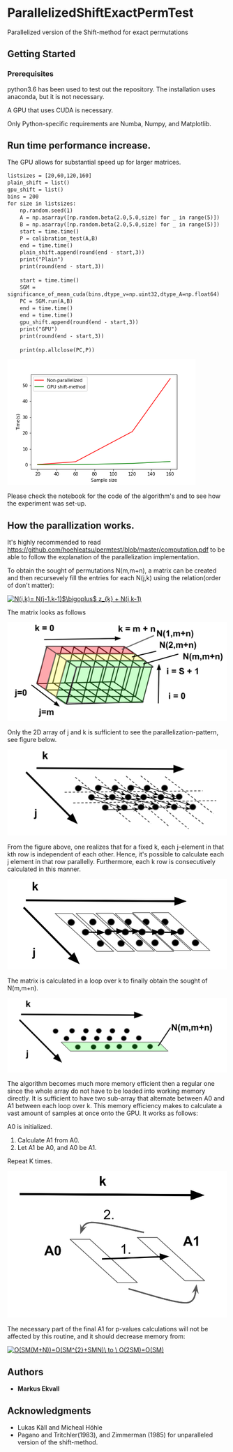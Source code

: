 # ParallelizedShiftExactPermTest
Parallelized version of the Shift-method for exact permutations

## Getting Started

### Prerequisites

python3.6 has been used to test out the repository. The installation uses anaconda, but it is not necessary.

A GPU that uses CUDA is necessary.

Only Python-specific requirements are Numba, Numpy, and Matplotlib.

## Run time performance increase.

The GPU allows for substantial speed up for larger matrices.

```
listsizes = [20,60,120,160]
plain_shift = list()
gpu_shift = list()
bins = 200
for size in listsizes:
    np.random.seed(1)
    A = np.asarray([np.random.beta(2.0,5.0,size) for _ in range(5)])
    B = np.asarray([np.random.beta(2.0,5.0,size) for _ in range(5)])
    start = time.time()
    P = calibration_test(A,B)
    end = time.time()
    plain_shift.append(round(end - start,3))
    print("Plain")
    print(round(end - start,3))
    
    start = time.time()
    SGM = significance_of_mean_cuda(bins,dtype_v=np.uint32,dtype_A=np.float64)
    PC = SGM.run(A,B)
    end = time.time()
    end = time.time()
    gpu_shift.append(round(end - start,3))
    print("GPU")
    print(round(end - start,3))
    
    print(np.allclose(PC,P))
```


![alt text](/figures/comparison.png)

Please check the notebook for the code of the algorithm's and to see how the experiment was set-up.
## How the parallization works.

It's highly recommended to read https://github.com/hoehleatsu/permtest/blob/master/computation.pdf to be able to follow the explanation of the parallelization implementation.

To obtain the sought of permutations N(m,m+n), a matrix can be created and then recursevely fill the entries for each N(j,k) using the relation(order of don't matter):

<a href="https://www.codecogs.com/eqnedit.php?latex=N(j,k)=&space;N(j-1,k-1)$\bigoplus$&space;z_{k}&space;&plus;&space;N(j,k-1)" target="_blank"><img src="https://latex.codecogs.com/gif.latex?N(j,k)=&space;N(j-1,k-1)$\bigoplus$&space;z_{k}&space;&plus;&space;N(j,k-1)" title="N(j,k)= N(j-1,k-1)$\bigoplus$ z_{k} + N(j,k-1)" /></a>

The matrix looks as follows

![alt text](/figures/whole_array1.png)

Only the 2D array of j and k is sufficient to see the parallelization-pattern, see figure below.

![alt text](/figures/vector_relatiness.png)

From the figure above, one realizes that for a fixed k, each j-element in that kth row is independent of each other. Hence, it's possible to calculate each j element in that row parallelly. Furthermore, each k row is consecutively calculated in this manner.


![alt text](/figures/how_they_are_parallized.png)

The matrix is calculated in a loop over k to finally obtain the sought of N(m,m+n).

![alt text](/figures/extraxt_the_wanted_array.png)

The algorithm becomes much more memory efficient then a regular one since the whole array do not have to be loaded into working memory directly. It is sufficient to have two sub-array that alternate between A0 and A1 between each loop over k. This memory efficiency makes to calculate a vast amount of samples at once onto the GPU. It works as follows:


A0 is initialized.


1. Calculate A1 from A0.
2. Let A1 be A0, and A0 be A1.

Repeat K times.

![alt text](/figures/A0_A1.png)

The necessary part of the final A1 for p-values calculations will not be affected by this routine, and it should decrease memory from:

<a href="https://www.codecogs.com/eqnedit.php?latex=O(SM(M&plus;N))=O(SM^{2}&plus;SMN)\&space;to&space;\&space;O(2SM)=O(SM)" target="_blank"><img src="https://latex.codecogs.com/gif.latex?O(SM(M&plus;N))=O(SM^{2}&plus;SMN)\&space;to&space;\&space;O(2SM)=O(SM)" title="O(SM(M+N))=O(SM^{2}+SMN)\ to \ O(2SM)=O(SM)" /></a>

## Authors

* **Markus Ekvall** 

## Acknowledgments

* Lukas Käll and Micheal Höhle
* Pagano and Tritchler(1983), and Zimmerman (1985) for unparalleled version of the shift-method.

